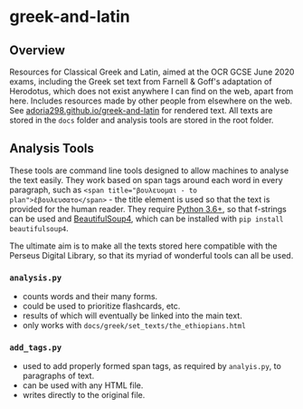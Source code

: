 # greek-and-latin

## Overview

Resources for Classical Greek and Latin, aimed at the OCR GCSE June 2020 exams, including the Greek set text from Farnell & Goff's adaptation of Herodotus, which does not exist anywhere I can find on the web, apart from here. Includes resources made by other people from elsewhere on the web.
See [adoria298.github.io/greek-and-latin](https://adoria298.github.io/greek-and-latin) for rendered text.
All texts are stored in the `docs` folder and analysis tools are stored in the root folder.

## Analysis Tools

These tools are command line tools designed to allow machines to analyse the text easily. They work based on span tags around each word in every paragraph, such as `<span title="βουλευομαι - to plan">ἐβουλευσατο</span>` - the title element is used so that the text is provided for the human reader. They require [Python 3.6+](https://www.python.org), so that f-strings can be used and [BeautifulSoup4](https://www.crummy.com/software/BeautifulSoup/), which can be installed with `pip install beautifulsoup4`.

The ultimate aim is to make all the texts stored here compatible with the Perseus Digital Library, so that its myriad of wonderful tools can all be used.

### `analysis.py`

- counts words and their many forms.
- could be used to prioritize flashcards, etc.
- results of which will eventually be linked into the main text.
- only works with `docs/greek/set_texts/the_ethiopians.html`

### `add_tags.py`

- used to add properly formed span tags, as required by `analyis.py`, to paragraphs of text.
- can be used with any HTML file.
- writes directly to the original file.
